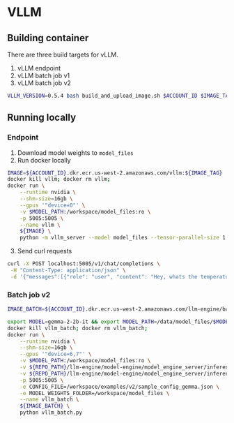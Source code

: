 # VLLM

## Building container

There are three build targets for vLLM. 
1. vLLM endpoint
2. vLLM batch job v1
3. vLLM batch job v2

```bash
VLLM_VERSION=0.5.4 bash build_and_upload_image.sh $ACCOUNT_ID $IMAGE_TAG {BUILD_TARGET=vllm|vllm_batch|vllm_batch_v2}
```

## Running locally

### Endpoint

1. Download model weights to `model_files`
2. Run docker locally
```bash
IMAGE=${ACCOUNT_ID}.dkr.ecr.us-west-2.amazonaws.com/vllm:${IMAGE_TAG}
docker kill vllm; docker rm vllm;
docker run \
    --runtime nvidia \
    --shm-size=16gb \
    --gpus '"device=0"' \
    -v $MODEL_PATH:/workspace/model_files:ro \
    -p 5005:5005 \
    --name vllm \
    ${IMAGE} \
    python -m vllm_server --model model_files --tensor-parallel-size 1 --port 5005 --disable-log-requests
```

3. Send curl requests
```bash
curl -X POST localhost:5005/v1/chat/completions \
 -H "Content-Type: application/json" \
 -d '{"messages":[{"role": "user", "content": "Hey, whats the temperature in Paris right now?"}],"model":"model_files","max_tokens":100,"temperature":0.2,"guided_regex":"Sean.*"}'
```

### Batch job v2
```bash
IMAGE_BATCH=${ACCOUNT_ID}.dkr.ecr.us-west-2.amazonaws.com/llm-engine/batch-infer-vllm:${IMAGE_TAG}

export MODEL=gemma-2-2b-it && export MODEL_PATH=/data/model_files/$MODEL
docker kill vllm_batch; docker rm vllm_batch;
docker run \
    --runtime nvidia \
    --shm-size=16gb \
    --gpus '"device=6,7"' \
    -v $MODEL_PATH:/workspace/model_files:ro \
    -v ${REPO_PATH}/llm-engine/model-engine/model_engine_server/inference/vllm/examples:/workspace/examples \
    -v ${REPO_PATH}/llm-engine/model-engine/model_engine_server/inference/vllm/vllm_batch.py:/workspace/vllm_batch.py \
    -p 5005:5005 \
    -e CONFIG_FILE=/workspace/examples/v2/sample_config_gemma.json \
    -e MODEL_WEIGHTS_FOLDER=/workspace/model_files \
    --name vllm_batch \
    ${IMAGE_BATCH} \
    python vllm_batch.py   

```